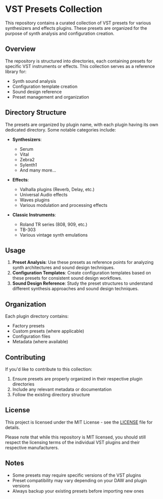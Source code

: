 # VST Presets Collection

This repository contains a curated collection of VST presets for various synthesizers and effects plugins. These presets are organized for the purpose of synth analysis and configuration creation.

## Overview

The repository is structured into directories, each containing presets for specific VST instruments or effects. This collection serves as a reference library for:

- Synth sound analysis
- Configuration template creation
- Sound design reference
- Preset management and organization

## Directory Structure

The presets are organized by plugin name, with each plugin having its own dedicated directory. Some notable categories include:

- **Synthesizers**:
  - Serum
  - Vital
  - Zebra2
  - Sylenth1
  - And many more...

- **Effects**:
  - Valhalla plugins (Reverb, Delay, etc.)
  - Universal Audio effects
  - Waves plugins
  - Various modulation and processing effects

- **Classic Instruments**:
  - Roland TR series (808, 909, etc.)
  - TB-303
  - Various vintage synth emulations

## Usage

1. **Preset Analysis**: Use these presets as reference points for analyzing synth architectures and sound design techniques.
2. **Configuration Templates**: Create configuration templates based on these presets for consistent sound design workflows.
3. **Sound Design Reference**: Study the preset structures to understand different synthesis approaches and sound design techniques.

## Organization

Each plugin directory contains:
- Factory presets
- Custom presets (where applicable)
- Configuration files
- Metadata (where available)

## Contributing

If you'd like to contribute to this collection:
1. Ensure presets are properly organized in their respective plugin directories
2. Include any relevant metadata or documentation
3. Follow the existing directory structure

## License

This project is licensed under the MIT License - see the [LICENSE](LICENSE) file for details.

Please note that while this repository is MIT licensed, you should still respect the licensing terms of the individual VST plugins and their respective manufacturers.

## Notes

- Some presets may require specific versions of the VST plugins
- Preset compatibility may vary depending on your DAW and plugin versions
- Always backup your existing presets before importing new ones